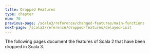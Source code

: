 ```yaml
---
title: Dropped Features
type: chapter
num: 70
previous-page: /scala3/reference/changed-features/main-functions
next-page: /scala3/reference/dropped-features/delayed-init
---
```


The following pages document the features of Scala 2 that have been dropped in Scala 3.
